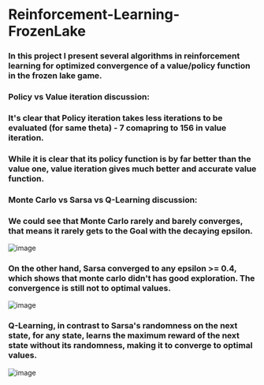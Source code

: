 # Reinforcement-Learning-FrozenLake

### In this project I present several algorithms in reinforcement learning for optimized convergence of a value/policy function in the frozen lake game.

### Policy vs Value iteration discussion:

### It's clear that Policy iteration takes less iterations to be evaluated (for same theta) - 7 comapring to 156 in value iteration.
### While it is clear that its policy function is by far better than the value one, value iteration gives much better and accurate value function.

### Monte Carlo vs Sarsa vs Q-Learning discussion:

### We could see that Monte Carlo rarely and barely converges, that means it rarely gets to the Goal with the decaying epsilon.

![image](https://github.com/RanMatalon/Reinforcement-Learning-FrozenLake/assets/138029692/99f74d53-2fc1-4189-baf7-1eb5a0f0719c)


### On the other hand, Sarsa converged to any epsilon >= 0.4, which shows that monte carlo didn't has good exploration. The convergence is still not to optimal values.

![image](https://github.com/RanMatalon/Reinforcement-Learning-FrozenLake/assets/138029692/ccbd1fb7-ad45-4630-bde7-a71afd333be6)

### Q-Learning, in contrast to Sarsa's randomness on the next state, for any state, learns the maximum reward of the next state without its randomness, making it to converge to optimal values.

![image](https://github.com/RanMatalon/Reinforcement-Learning-FrozenLake/assets/138029692/97fe1369-b0a8-4209-ba7b-63fb654b6d24)

